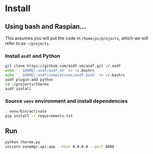# Install

## Using bash and Raspian...

This assumes you will put the code in `/home/pi/projects`, which we will refer to as `~/projects`.
### Install `asdf` and Python
```bash
git clone https://github.com/asdf-vm/asdf.git ~/.asdf
echo '. $HOME/.asdf/asdf.sh' >> ~/.bashrc
echo '. $HOME/.asdf/completions/asdf.bash' >> ~/.bashrc
asdf plugin-add python
cd ~/projects/thermo
asdf install
```

### Source `venv` environment and install dependencies
```bash
. venv/bin/activate
pip install -r requirements.txt
```

## Run
```bash
python thermo.py
uvicorn zonemgr.api:app --host 0.0.0.0 --port 8888
```
